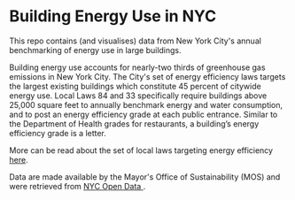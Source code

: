 # Building Energy Use in NYC

This repo contains (and visualises) data from New York City's annual benchmarking of energy use in large buildings. 

Building energy use accounts for nearly-two thirds of greenhouse gas emissions in New York City. The City's set of energy efficiency laws targets the largest existing buildings which constitute 45 percent of citywide energy use. Local Laws 84 and 33 specifically require buildings above 25,000 square feet to annually benchmark energy and water consumption, and to post an energy efficiency grade at each public entrance. Similar to the Department of Health grades for restaurants, a building’s energy efficiency grade is a letter.

More can be read about the set of local laws targeting energy efficiency <a href="https://www1.nyc.gov/site/buildings/business/benchmarking.page"> here</a>.

Data are made available by the Mayor's Office of Sustainability (MOS) and were retrieved from <a href="https://data.cityofnewyork.us/Environment/Energy-and-Water-Data-Disclosure-for-Local-Law-84-/qb3v-bbre"> NYC Open Data </a>.
